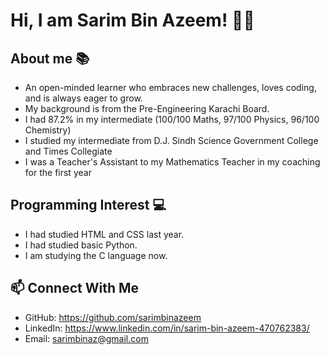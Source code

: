 # Hi, I am Sarim Bin Azeem! 👋🏼

## About me 📚
- An open-minded learner who embraces new challenges, loves coding, and is always eager to grow.
- My background is from the Pre-Engineering Karachi Board.
- I had 87.2% in my intermediate (100/100 Maths, 97/100 Physics, 96/100 Chemistry)
- I studied my intermediate from D.J. Sindh Science Government College and Times Collegiate
- I was a Teacher's Assistant to my Mathematics Teacher in my coaching for the first year

## Programming Interest 💻
- I had studied HTML and CSS last year.
- I had studied basic Python.
- I am studying the C language now.

## 📫 Connect With Me
- GitHub: https://github.com/sarimbinazeem
- LinkedIn: https://www.linkedin.com/in/sarim-bin-azeem-470762383/
- Email: sarimbinaz@gmail.com
